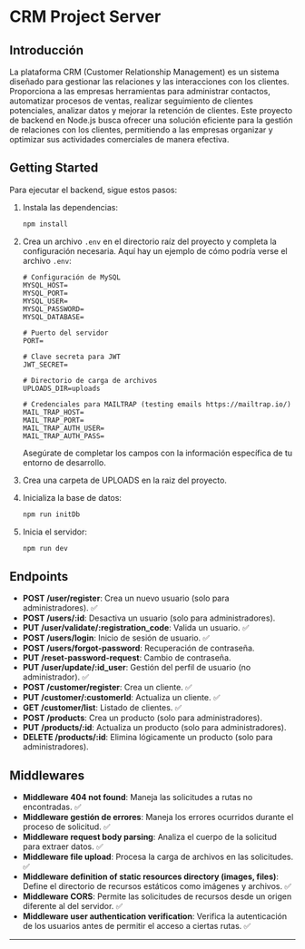 # CRM Project Server

## Introducción

La plataforma CRM (Customer Relationship Management) es un sistema diseñado para gestionar las relaciones y las interacciones con los clientes. Proporciona a las empresas herramientas para administrar contactos, automatizar procesos de ventas, realizar seguimiento de clientes potenciales, analizar datos y mejorar la retención de clientes. Este proyecto de backend en Node.js busca ofrecer una solución eficiente para la gestión de relaciones con los clientes, permitiendo a las empresas organizar y optimizar sus actividades comerciales de manera efectiva.

## Getting Started

Para ejecutar el backend, sigue estos pasos:

1. Instala las dependencias:

    ```bash
    npm install
    ```

2. Crea un archivo `.env` en el directorio raíz del proyecto y completa la configuración necesaria. Aquí hay un ejemplo de cómo podría verse el archivo `.env`:

    ```plaintext
    # Configuración de MySQL
    MYSQL_HOST=
    MYSQL_PORT=
    MYSQL_USER=
    MYSQL_PASSWORD=
    MYSQL_DATABASE=

    # Puerto del servidor
    PORT=

    # Clave secreta para JWT
    JWT_SECRET=

    # Directorio de carga de archivos
    UPLOADS_DIR=uploads

    # Credenciales para MAILTRAP (testing emails https://mailtrap.io/)
    MAIL_TRAP_HOST=
    MAIL_TRAP_PORT=
    MAIL_TRAP_AUTH_USER=
    MAIL_TRAP_AUTH_PASS=
    ```

    Asegúrate de completar los campos con la información específica de tu entorno de desarrollo.

3. Crea una carpeta de UPLOADS en la raiz del proyecto.

4. Inicializa la base de datos:

    ```bash
    npm run initDb
    ```

5. Inicia el servidor:

    ```bash
    npm run dev
    ```

## Endpoints

- **POST /user/register**: Crea un nuevo usuario (solo para administradores). ✅
- **POST /users/:id**: Desactiva un usuario (solo para administradores). 
- **PUT /user/validate/:registration_code**: Valida un usuario. ✅
- **POST /users/login**: Inicio de sesión de usuario. ✅
- **POST /users/forgot-password**: Recuperación de contraseña.
- **PUT /reset-password-request**: Cambio de contraseña.
- **PUT /user/update/:id_user**: Gestión del perfil de usuario (no administrador). ✅
- **POST /customer/register**: Crea un cliente. ✅
- **PUT /customer/:customerId**: Actualiza un cliente. ✅
- **GET /customer/list**: Listado de clientes. ✅
- **POST /products**: Crea un producto (solo para administradores).
- **PUT /products/:id**: Actualiza un producto (solo para administradores).
- **DELETE /products/:id**: Elimina lógicamente un producto (solo para administradores).

## Middlewares

- **Middleware 404 not found**: Maneja las solicitudes a rutas no encontradas. ✅
- **Middleware gestión de errores**: Maneja los errores ocurridos durante el proceso de solicitud. ✅
- **Middleware request body parsing**: Analiza el cuerpo de la solicitud para extraer datos. ✅
- **Middleware file upload**: Procesa la carga de archivos en las solicitudes. ✅
- **Middleware definition of static resources directory (images, files)**: Define el directorio de recursos estáticos como imágenes y archivos. ✅
- **Middleware CORS**: Permite las solicitudes de recursos desde un origen diferente al del servidor. ✅
- **Middleware user authentication verification**: Verifica la autenticación de los usuarios antes de permitir el acceso a ciertas rutas. ✅

--- 
